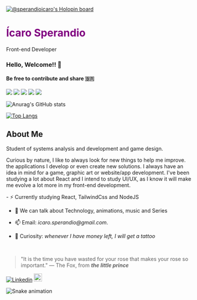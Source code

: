 
[![@sperandioicaro's Holopin board](https://holopin.me/sperandioicaro)](https://holopin.io/@sperandioicaro) 

<h1 style="color: purple" >Ícaro Sperandio</h1>
<span>Front-end Developer</span>


### Hello, Welcome!! 🚀 
#### Be free to contribute and share 🇧🇷

<p>   
  <img src="https://img.shields.io/badge/Mobile-React Native-7923D9"/>
  <img src="https://img.shields.io/badge/Front End-React-7923D9"/>
  <img src="https://img.shields.io/badge/Back End-NodeJs-7923D9"/>
  
  <img src="http://views.whatilearened.today/views/github/SperandioIcaro/views.svg"/> 
  <a href="https://github.com/SperandioIcaro?tab=repositories">
    <img src="https://badges.frapsoft.com/os/v2/open-source.svg?v=103"/>
  </a>
</p>
 
 <div>
 
![Anurag's GitHub stats](https://github-readme-stats.vercel.app/api?username=SperandioIcaro&show_icons=true&theme=tokyonight)

 [![Top Langs](https://github-readme-stats.vercel.app/api/top-langs/?username=SperandioIcaro&layout=compact&theme=dark)](https://github.com/SperandioIcaro/github-readme-stats)
 
 </div>

##  About Me 


Student of systems analysis and development and game design. 

Curious by nature, I like to always look for new things to help me improve.
the applications I develop or even create new solutions.
I always have an idea in mind for a game, graphic art or website/app development.
I've been studying a lot about React and I intend to study UI/UX, as I know it will make me evolve a lot more in my front-end development.
<p></p>
- ⚡ Currently studying React, TailwindCss and NodeJS 

- 💬 We can talk about Technology, animations, music and Series 

- 📫 Email: _icaro.sperandio@gmail.com_.

- 📓 Curiosity: *whenever I have money left, I will get a tattoo*
</br>

> "It is the time you have wasted for your rose that makes your rose so important."
― The Fox, from ***the little prince***


[![Linkedin](https://img.shields.io/badge/-LinkedIn-blue?style=flat&logo=Linkedin&logoColor=white)](https://www.linkedin.com/in/SperandioIcaro/)
[<img src="https://img.shields.io/github/followers/SperandioIcaro?label=follow&style=social" height="22" title="Follow me" />](https://github.com/SperandioIcaro) 




  ![Snake animation](https://github.com/SperandioIcaro/blob/output/github-contribution-grid-snake.svg)
